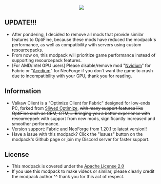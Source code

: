 <p align="center">
  <img src="https://i.imgur.com/QoZzhmI.png" />
</p>

## UPDATE!!!
- After pondering, I decided to remove all mods that provide similar features to OptiFine, because these mods have reduced the modpack's performance, as well as compatibility with servers using custom resourcepacks.
- From now on, this modpack will prioritize game performance instead of supporting resourcepack features.
- [For AMD/Intel GPU users] Please disable/remove mod "[Nvidium](https://modrinth.com/mod/nvidium)" for Fabric or "[Acedium](https://github.com/ferriarnus/acedium)" for NeoForge if you don't want the game to crash due to incompatibility with your GPU, thank you for reading.

## Information
- Valkaw Client is a "Optimize Client for Fabric" designed for low-ends PC, forked from [Sliwed Optimize](https://modrinth.com/modpack/sliwed-optimize), ~~with many support features like OptiFine such as CEM, CTM,... Bringing you a better experience with resourcepack~~ with support from new mods, significantly increased and smoother performance.
- Version support: Fabric and NeoForge from 1.20.1 to latest version!!
- Have a issue with this modpack? Click the "Issues" button on the modpack's Github page or join my Discord server for faster support.

## License
- This modpack is covered under the [Apache License 2.0](https://www.apache.org/licenses/LICENSE-2.0.txt)
- If you use this modpack to make videos or similar, please clearly credit the modpack author ^^ thank you for this act of respect.
